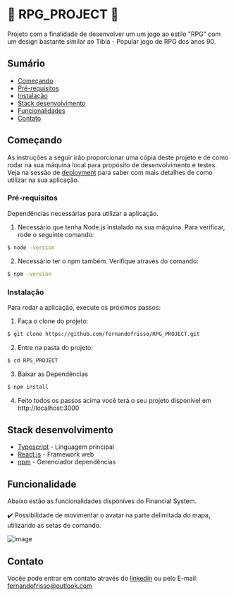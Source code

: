 # :dragon: RPG_PROJECT :dragon:

Projeto com a finalidade de desenvolver um um jogo ao estilo "RPG" com um design bastante similar ao Tíbia - Popular jogo de RPG dos anos 90.

## Sumário

* [Começando](#Começando)
* [Pré-requisitos](#Pré-requisitos)
* [Instalação](#Instalação)
* [Stack desenvolvimento](#Stack-desenvolvimento)
* [Funcionalidades](#Funcionalidades)
* [Contato](#Contato)

## Começando

As instruções a seguir irão proporcionar uma cópia deste projeto e de como rodar na sua máquina local para propósito de desenvolvimento e testes. Veja na sessão de [deployment](#Deployment) para saber com mais detalhes de como utilizar na sua aplicação.

### Pré-requisitos

Dependências necessárias para utilizar a aplicação.

1. Necessário que tenha Node.js instalado na sua máquina. Para verificar, rode o seguinte comando:

```bash
$ node -version
```

2. Necessário ter o npm também. Verifique através do comando:

```bash
$ npm -version
```


### Instalação

Para rodar a aplicação, execute os próximos passos:

1. Faça o clone do projeto:

```bash
$ git clone https://github.com/fernandofrisso/RPG_PROJECT.git
```

2. Entre na pasta do projeto:

```bash
$ cd RPG_PROJECT
```


3. Baixar as Dependências

```bash
$ npm install
```

4. Feito todos os passos acima você terá o seu projeto disponível em http://localhost:3000

## Stack desenvolvimento

* [Typescript](https://www.typescriptlang.org/) - Linguagem principal
* [React.js](https://legacy.reactjs.org/) - Framework web
* [npm](https://www.npmjs.com/) - Gerenciador dependências

## Funcionalidade
Abaixo estão as funcionalidades disponíves do Financial System. 

:heavy_check_mark: Possibilidade de movimentar o avatar na parte delimitada do mapa, utilizando as setas de comando.

![image](https://user-images.githubusercontent.com/90481444/235943278-4fba0d5c-1579-496a-a290-b864d0c15c8b.png)


## Contato

Vocêe pode entrar em contato através do [linkedin](https://www.linkedin.com/in/fernandofariasfrisso/) ou pelo E-mail: fernandofrisso@outlook.com
